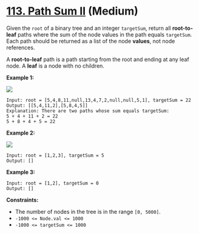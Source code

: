 # [113. Path Sum II][link] (Medium)

[link]: https://leetcode.com/problems/path-sum-ii/

Given the `root` of a binary tree and an integer `targetSum`, return all **root-to-leaf** paths where
the sum of the node values in the path equals  `targetSum`. Each path should be returned as a list
of the node **values**, not node references.

A **root-to-leaf** path is a path starting from the root and ending at any leaf node. A **leaf** is a
node with no children.

**Example 1:**

![](https://assets.leetcode.com/uploads/2021/01/18/pathsumii1.jpg)

```
Input: root = [5,4,8,11,null,13,4,7,2,null,null,5,1], targetSum = 22
Output: [[5,4,11,2],[5,8,4,5]]
Explanation: There are two paths whose sum equals targetSum:
5 + 4 + 11 + 2 = 22
5 + 8 + 4 + 5 = 22
```

**Example 2:**

![](https://assets.leetcode.com/uploads/2021/01/18/pathsum2.jpg)

```
Input: root = [1,2,3], targetSum = 5
Output: []
```

**Example 3:**

```
Input: root = [1,2], targetSum = 0
Output: []
```

**Constraints:**

- The number of nodes in the tree is in the range `[0, 5000]`.
- `-1000 <= Node.val <= 1000`
- `-1000 <= targetSum <= 1000`
